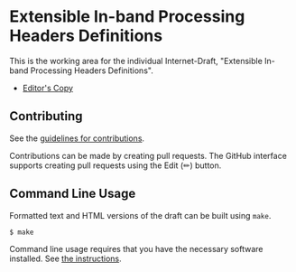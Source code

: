 # Extensible In-band Processing Headers Definitions

This is the working area for the individual Internet-Draft, "Extensible In-band Processing Headers Definitions".

* [Editor's Copy](https://eip-home.github.io/eip-headers/#go.draft-eip-headers-definitions.html)

<!-- 
* [Datatracker Page](https://datatracker.ietf.org/doc/draft-eip-headers-definitions)
* [Individual Draft](https://datatracker.ietf.org/doc/html/draft-eip-headers-definitions)
* [Compare Editor's Copy to Individual Draft](https://eip-home.github.io/eip-headers/#go.draft-eip-headers-definitions.diff)
-->

## Contributing

See the
[guidelines for contributions](https://github.com/eip-home/eip-headers/blob/main/CONTRIBUTING.md).

Contributions can be made by creating pull requests.
The GitHub interface supports creating pull requests using the Edit (✏) button.


## Command Line Usage

Formatted text and HTML versions of the draft can be built using `make`.

```sh
$ make
```

Command line usage requires that you have the necessary software installed.  See
[the instructions](https://github.com/martinthomson/i-d-template/blob/main/doc/SETUP.md).

